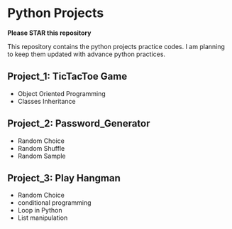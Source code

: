 # Python Projects

**Please STAR this repository**

This repository contains the python projects practice codes. I am planning to keep them updated with advance python practices. 

## Project_1: TicTacToe Game
- Object Oriented Programming
- Classes Inheritance

## Project_2: Password_Generator
- Random Choice
- Random Shuffle
- Random Sample

## Project_3: Play Hangman 
- Random Choice
- conditional programming
- Loop in Python
- List manipulation
